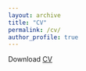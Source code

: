 ```yaml
---
layout: archive
title: "CV"
permalink: /cv/
author_profile: true
---
```


Download <a href="https://robbiemparks.github.io/files/CV Robbie Parks 2020.pdf" target="_blank">CV</a>
